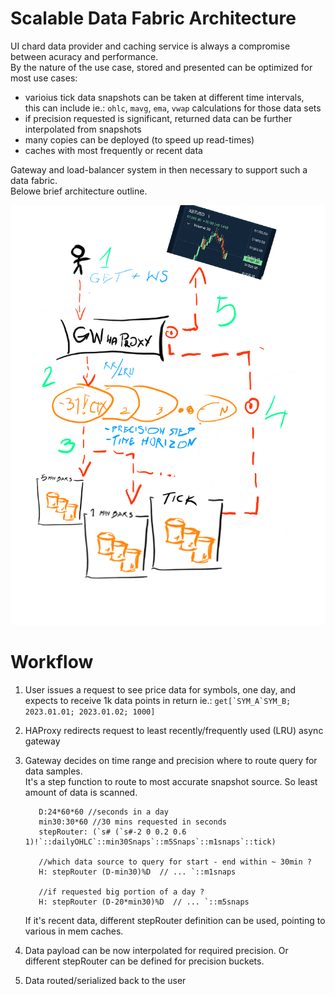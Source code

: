 # Scalable Data Fabric Architecture

UI chard data provider and caching service is always a compromise between acuracy and performance.  
By the nature of the use case, stored and presented can be optimized for most use cases:  
 - varioius tick data snapshots can be taken at different time intervals,  
   this can include ie.: `ohlc`, `mavg`, `ema`, `vwap` calculations for those data sets
 - if precision requested is significant, returned data can be further interpolated from snapshots 
 - many copies can be deployed (to speed up read-times)  
 - caches with most frequently or recent data  
  
Gateway and load-balancer system in then necessary to support such a data fabric.  
Belowe brief architecture outline.  


![architecture_diagram](./sketch1689848084285.png)

# Workflow

1. User issues a request to see price data for symbols, one day, and expects to receive 1k data points in return ie.:
   ```get[`SYM_A`SYM_B; 2023.01.01; 2023.01.02; 1000] ```
2. HAProxy redirects request to least recently/frequently used (LRU) async gateway
3. Gateway decides on time range and precision where to route query for data samples.  
   It's a step function to route to most accurate snapshot source. So least amount of data is scanned.   
   ```
      D:24*60*60 //seconds in a day
      min30:30*60 //30 mins requested in seconds
      stepRouter: (`s# (`s#-2 0 0.2 0.6 1)!`::dailyOHLC`::min30Snaps`::m5Snaps`::m1snaps`::tick) 

      //which data source to query for start - end within ~ 30min ?
      H: stepRouter (D-min30)%D  // ... `::m1snaps
      
      //if requested big portion of a day ?
      H: stepRouter (D-20*min30)%D  // ... `::m5snaps
   ```

   If it's recent data, different stepRouter definition can be used, pointing to various in mem caches.  
4. Data payload can be now interpolated for required precision. Or different stepRouter can be defined for precision buckets.  
5. Data routed/serialized back to the user   

   
      

